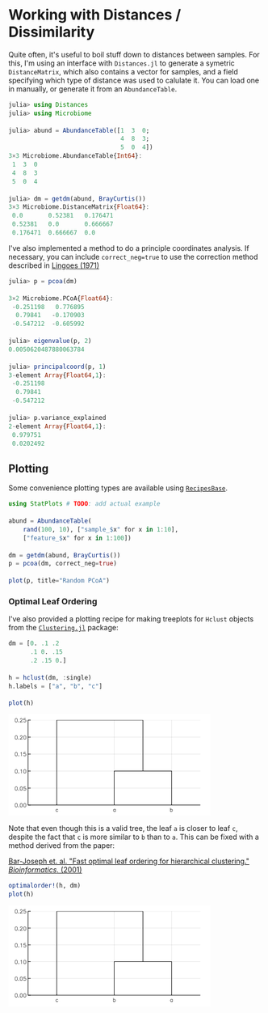 # Working with Distances / Dissimilarity

Quite often, it's useful to boil stuff down to distances between samples. For
this, I'm using an interface with `Distances.jl` to generate a symetric
`DistanceMatrix`, which also contains a vector for samples, and a field
specifying which type of distance was used to calulate it. You can load one
in manually, or generate it from an `AbundanceTable`.

```julia
julia> using Distances
julia> using Microbiome

julia> abund = AbundanceTable([1  3  0;
                               4  8  3;
                               5  0  4])
3×3 Microbiome.AbundanceTable{Int64}:
 1  3  0
 4  8  3
 5  0  4

julia> dm = getdm(abund, BrayCurtis())
3×3 Microbiome.DistanceMatrix{Float64}:
 0.0       0.52381   0.176471
 0.52381   0.0       0.666667
 0.176471  0.666667  0.0
```

I've also implemented a method to do a principle coordinates analysis. If
necessary, you can include `correct_neg=true` to use the correction method
described in [Lingoes (1971)][2]

```julia
julia> p = pcoa(dm)

3×2 Microbiome.PCoA{Float64}:
 -0.251198   0.776895
  0.79841   -0.170903
 -0.547212  -0.605992

julia> eigenvalue(p, 2)
0.0050620487880063784

julia> principalcoord(p, 1)
3-element Array{Float64,1}:
 -0.251198
  0.79841
 -0.547212

julia> p.variance_explained
2-element Array{Float64,1}:
 0.979751
 0.0202492
```

## Plotting

Some convenience plotting types are available using [`RecipesBase`][1].

[1]: https://github.com/juliaplots/recipesbase.jl

```julia
using StatPlots # TODO: add actual example

abund = AbundanceTable(
    rand(100, 10), ["sample_$x" for x in 1:10],
    ["feature_$x" for x in 1:100])

dm = getdm(abund, BrayCurtis())
p = pcoa(dm, correct_neg=true)

plot(p, title="Random PCoA")
```

### Optimal Leaf Ordering

I've also provided a plotting recipe for making treeplots for `Hclust` objects
from the [`Clustering.jl`][2] package:

[2]: http://github.com/JuliaStats/Clustering.jl

```julia
dm = [0. .1 .2
      .1 0. .15
      .2 .15 0.]

h = hclust(dm, :single)
h.labels = ["a", "b", "c"]

plot(h)
```

![hclust plot 1](docs/img/hclustplot1.png)

Note that even though this is a valid tree, the leaf `a` is closer to leaf `c`,
despite the fact that `c` is more similar to `b` than to `a`. This can be fixed
with a method derived from the paper:

[Bar-Joseph et. al. "Fast optimal leaf ordering for hierarchical clustering." _Bioinformatics_. (2001)][3]

[3]: https://doi.org/10.1093/bioinformatics/17.suppl_1.S22

```julia
optimalorder!(h, dm)
plot(h)
```

![hclust plot 2](docs/img/hclustplot2.png)
